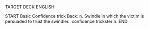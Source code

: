 TARGET DECK
ENGLISH

START
Basic
Confidence trick
Back: n. Swindle in which the victim is persuaded to trust the swindler.  confidence trickster n.
END

